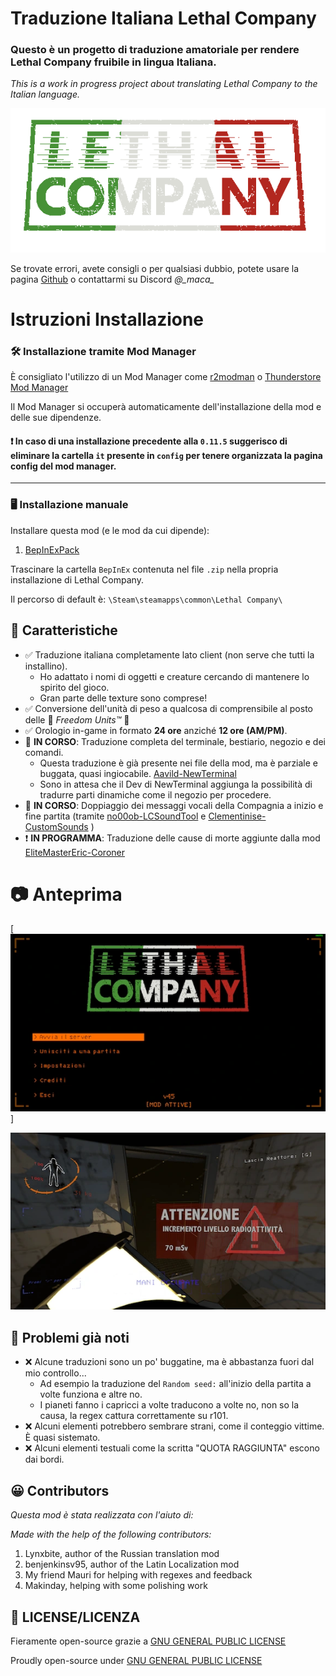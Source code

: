# Traduzione Italiana Lethal Company

### Questo è un progetto di traduzione amatoriale per rendere Lethal Company fruibile in lingua Italiana.
<i>This is a work in progress project about translating Lethal Company to the Italian language.</i>

<p align="center">
  <img src="https://github.com/Macapple96/Traduzione-Lethal-Company/blob/master/Italian%20Translation/BepInEx/plugins/texture/LogoTextV1%20%5BA6946826E1-170022950F%5D.png?raw=true" alt="Logo"/>
</p>

Se trovate errori, avete consigli o per qualsiasi dubbio, potete usare la pagina [Github](https://github.com/Macapple96/Traduzione-Lethal-Company) o contattarmi su Discord *@\_maca\_*

# Istruzioni Installazione

### 🛠️ Installazione tramite Mod Manager

È consigliato l'utilizzo di un Mod Manager come [r2modman](https://thunderstore.io/c/lethal-company/p/ebkr/r2modman/) o [Thunderstore Mod Manager](https://www.overwolf.com/app/Thunderstore-Thunderstore_Mod_Manager)

Il Mod Manager si occuperà automaticamente dell'installazione della mod e delle sue dipendenze.

#### ❗ In caso di una installazione precedente alla `0.11.5` suggerisco di eliminare la cartella `it` presente in `config` per tenere organizzata la pagina config del mod manager.

---

### 🖥️ Installazione manuale
Installare questa mod (e le mod da cui dipende):

1. [BepInExPack](https://thunderstore.io/c/lethal-company/p/BepInEx/BepInExPack/)

Trascinare la cartella `BepInEx` contenuta nel file `.zip` nella propria installazione di Lethal Company.

Il percorso di default è: `\Steam\steamapps\common\Lethal Company\`

## 🌟 Caratteristiche
- ✅ Traduzione italiana completamente lato client (non serve che tutti la installino).
	- Ho adattato i nomi di oggetti e creature cercando di mantenere lo spirito del gioco.
	- Gran parte delle texture sono comprese!
- ✅ Conversione dell'unità di peso a qualcosa di comprensibile al posto delle 🦅 *Freedom Units™* 🦅 
- ✅ Orologio in-game in formato **24 ore** anziché **12 ore (AM/PM)**.
- 🚧 **IN CORSO**: Traduzione completa del terminale, bestiario, negozio e dei comandi.
	- Questa traduzione è già presente nei file della mod, ma è parziale e buggata, quasi ingiocabile. [Aavild-NewTerminal](https://thunderstore.io/c/lethal-company/p/Aavild/NewTerminal/)
	- Sono in attesa che il Dev di NewTerminal aggiunga la possibilità di tradurre parti dinamiche come il negozio per procedere.
- 🚧 **IN CORSO**: Doppiaggio dei messaggi vocali della Compagnia a inizio e fine partita (tramite [no00ob-LCSoundTool](https://thunderstore.io/c/lethal-company/p/no00ob/LCSoundTool/) e [Clementinise-CustomSounds](https://thunderstore.io/c/lethal-company/p/Clementinise/CustomSounds/) )
- ❗ **IN PROGRAMMA**: Traduzione delle cause di morte aggiunte dalla mod [EliteMasterEric-Coroner](https://thunderstore.io/c/lethal-company/p/EliteMasterEric/Coroner/)

# 📷 Anteprima 

[![Anteprima Traduzione Menu](https://raw.githubusercontent.com/Macapple96/Traduzione-Lethal-Company/master/Italian%20Translation/Other%20Assets/menu.webp?raw=true)]

[![Anteprima Traduzione Apparatus/Reattore](https://raw.githubusercontent.com/Macapple96/Traduzione-Lethal-Company/master/Italian%20Translation/Other%20Assets/teaser_apparatus.webp?raw=true)](https://raw.githubusercontent.com/Macapple96/Traduzione-Lethal-Company/master/Italian%20Translation/Other%20Assets/teaser_apparatus.png)

## 👷 Problemi già noti

- ❌ Alcune traduzioni sono un po' buggatine, ma è abbastanza fuori dal mio controllo...
	- Ad esempio la traduzione del `Random seed:` all'inizio della partita a volte funziona e altre no.
	- I pianeti fanno i capricci a volte traducono a volte no, non so la causa, la regex cattura correttamente su r101.
- ❌ Alcuni elementi potrebbero sembrare strani, come il conteggio vittime. È quasi sistemato.
- ❌ Alcuni elementi testuali come la scritta "QUOTA RAGGIUNTA" escono dai bordi.

## 😀 Contributors

<i>Questa mod è stata realizzata con l'aiuto di:</i>

<i>Made with the help of the following contributors:</i>

1. Lynxbite, author of the Russian translation mod
2. benjenkinsv95, author of the Latin Localization mod
3. My friend Mauri for helping with regexes and feedback
4. Makinday, helping with some polishing work

## 🧾 LICENSE/LICENZA 

Fieramente open-source grazie a [GNU GENERAL PUBLIC LICENSE](https://github.com/Macapple96/Traduzione-Lethal-Company/blob/master/Italian%20Translation/LICENSE.txt)

Proudly open-source under [GNU GENERAL PUBLIC LICENSE](https://github.com/Macapple96/Traduzione-Lethal-Company/blob/master/Italian%20Translation/LICENSE.txt)